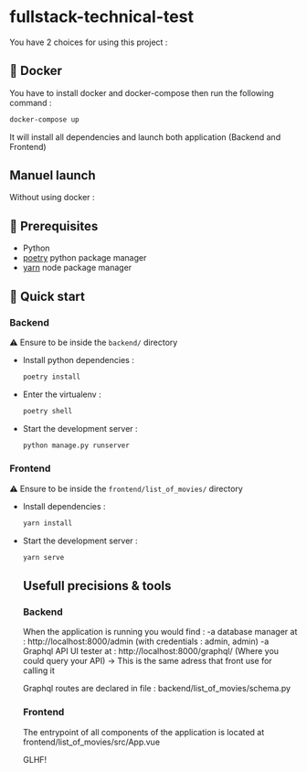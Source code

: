 # fullstack-technical-test
You have 2 choices for using this project :

## 🐳 Docker
You have to install docker and docker-compose then run the following command :
```bash
docker-compose up
```
It will install all dependencies and launch both application (Backend and Frontend)


## Manuel launch
Without using docker :
## 🔧 Prerequisites
- Python
- [poetry](https://python-poetry.org/) python package manager
- [yarn](https://yarnpkg.com/) node package manager


## 🚀 Quick start
### Backend
  ⚠️ Ensure to be inside the `backend/` directory
- Install python dependencies :
  ```bash
  poetry install
  ```
- Enter the virtualenv :
  ```bash
  poetry shell
  ```
- Start the development server :
  ```bash
  python manage.py runserver
  ```

### Frontend
  ⚠️ Ensure to be inside the `frontend/list_of_movies/` directory
- Install dependencies :
  ```bash
  yarn install
  ```
- Start the development server :
  ```bash
  yarn serve
  ```
  
  ## Usefull precisions & tools
  ### Backend
  When the application is running you would find :
  -a database manager at : http://localhost:8000/admin (with credentials : admin, admin)
  -a Graphql API UI tester at : http://localhost:8000/graphql/ (Where you could query your API) -> This is the same adress that front use for calling it
  
  Graphql routes are declared in file : backend/list_of_movies/schema.py
  
  ### Frontend
  The entrypoint of all components of the application is located at frontend/list_of_movies/src/App.vue
  
  GLHF!
